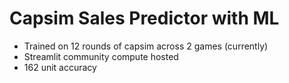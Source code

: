 # Capsim Sales Predictor with ML
- Trained on 12 rounds of capsim across 2 games (currently)
- Streamlit community compute hosted
- 162 unit accuracy

